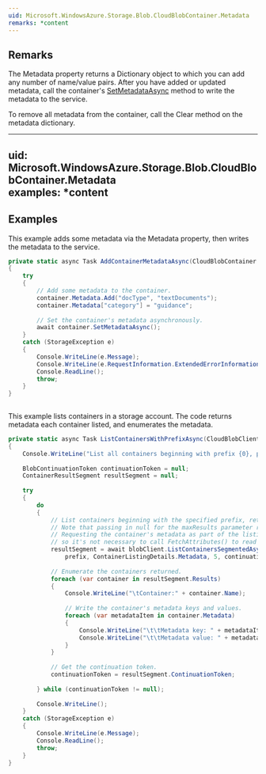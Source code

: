 ```yaml
---  
uid: Microsoft.WindowsAzure.Storage.Blob.CloudBlobContainer.Metadata  
remarks: *content  
---  
```

  
## Remarks  
 The Metadata property returns a Dictionary object  to which you can add any number of name/value pairs. After you have added or updated metadata, call the container's [SetMetadataAsync](assetId:///Overload:Microsoft.WindowsAzure.Storage.Blob.CloudBlobContainer.SetMetadataAsync?qualifyHint=False&autoUpgrade=True) method to write the metadata to the service.  
  
 To remove all metadata from the container, call the Clear method on the metadata dictionary.  
  
---  
uid: Microsoft.WindowsAzure.Storage.Blob.CloudBlobContainer.Metadata  
examples: *content  
---  
  
## Examples  
 This example adds some metadata via the Metadata property, then writes the metadata to the service.  
  
```c#  
private static async Task AddContainerMetadataAsync(CloudBlobContainer container)  
{  
    try  
    {  
        // Add some metadata to the container.  
        container.Metadata.Add("docType", "textDocuments");  
        container.Metadata["category"] = "guidance";  
  
        // Set the container's metadata asynchronously.  
        await container.SetMetadataAsync();  
    }  
    catch (StorageException e)  
    {  
        Console.WriteLine(e.Message);  
        Console.WriteLine(e.RequestInformation.ExtendedErrorInformation);  
        Console.ReadLine();  
        throw;  
    }  
}  
  
```  
  
 This example lists containers in a storage account. The code returns metadata each container listed, and enumerates the metadata.  
  
```c#  
private static async Task ListContainersWithPrefixAsync(CloudBlobClient blobClient, string prefix)  
{  
    Console.WriteLine("List all containers beginning with prefix {0}, plus container metadata:", prefix);  
  
    BlobContinuationToken continuationToken = null;  
    ContainerResultSegment resultSegment = null;  
  
    try  
    {  
        do  
        {  
            // List containers beginning with the specified prefix, returning segments of 5 results each.   
            // Note that passing in null for the maxResults parameter returns the maximum number of results (up to 5000).  
            // Requesting the container's metadata as part of the listing operation populates the metadata,   
            // so it's not necessary to call FetchAttributes() to read the metadata.  
            resultSegment = await blobClient.ListContainersSegmentedAsync(  
                prefix, ContainerListingDetails.Metadata, 5, continuationToken, null, null);  
  
            // Enumerate the containers returned.  
            foreach (var container in resultSegment.Results)  
            {  
                Console.WriteLine("\tContainer:" + container.Name);  
  
                // Write the container's metadata keys and values.  
                foreach (var metadataItem in container.Metadata)  
                {  
                    Console.WriteLine("\t\tMetadata key: " + metadataItem.Key);  
                    Console.WriteLine("\t\tMetadata value: " + metadataItem.Value);  
                }  
            }  
  
            // Get the continuation token.  
            continuationToken = resultSegment.ContinuationToken;  
  
        } while (continuationToken != null);  
  
        Console.WriteLine();  
    }  
    catch (StorageException e)  
    {  
        Console.WriteLine(e.Message);  
        Console.ReadLine();  
        throw;  
    }  
}  
  
```